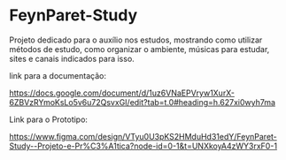 # FeynParet-Study

Projeto dedicado para o auxílio nos estudos, mostrando como utilizar métodos de estudo, como organizar o ambiente, músicas para estudar, sites e canais indicados para isso.


link para a documentação:


https://docs.google.com/document/d/1uz6VNaEPVryw1XurX-6ZBVzRYmoKsLo5v6u72QsvxGI/edit?tab=t.0#heading=h.627xi0wyh7ma

Link para o Prototipo:

https://www.figma.com/design/VTyu0U3pKS2HMduHd31edY/FeynParet-Study--Projeto-e-Pr%C3%A1tica?node-id=0-1&t=UNXkoyA4zWY3rxF0-1
